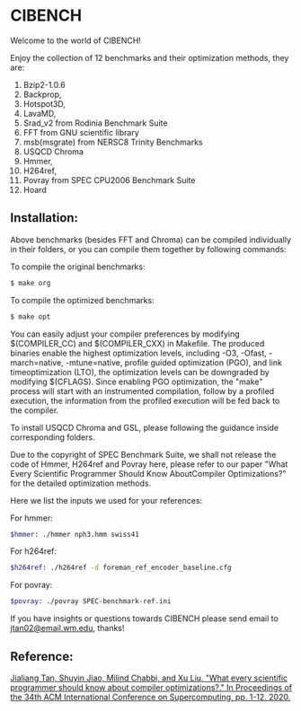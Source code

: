# CIBENCH

Welcome to the world of CIBENCH!

Enjoy the collection of 12 benchmarks and their optimization methods, they are:

1. Bzip2-1.0.6
2. Backprop, 
3. Hotspot3D,
4. LavaMD,
5. Srad_v2 from Rodinia Benchmark Suite
6. FFT from GNU scientific library
7. msb(msgrate) from NERSC8 Trinity Benchmarks
8. USQCD Chroma
9. Hmmer, 
10. H264ref,
11. Povray from SPEC CPU2006 Benchmark Suite
12. Hoard 

## Installation:

Above benchmarks (besides FFT and Chroma) can be compiled individually in their folders, or you can compile them together by following commands:

To compile the original benchmarks:
```sh
$ make org
```

To compile the optimized benchmarks:
```sh
$ make opt
```

You can easily adjust your compiler preferences by modifying $(COMPILER_CC) and $(COMPILER_CXX) in Makefile. The produced binaries enable the highest optimization levels, including -O3, -Ofast, -march=native, -mtune=native, profile guided optimization (PGO), and link timeoptimization (LTO), the optimization levels can be downgraded by modifying $(CFLAGS). Since enabling PGO optimization, the "make" process will start with an instrumented compilation, follow by a profiled execution, the information from the profiled execution will be fed back to the compiler.

To install USQCD Chroma and GSL, please following the guidance inside corresponding folders.

Due to the copyright of SPEC Benchmark Suite, we shall not release the code of Hmmer, H264ref and Povray here, please refer to our paper "What Every Scientific Programmer Should Know AboutCompiler Optimizations?" for the detailed optimization methods.

Here we list the inputs we used for your references:

For hmmer:
```sh
$hmmer: ./hmmer nph3.hmm swiss41
```
For h264ref:
```sh
$h264ref: ./h264ref -d foreman_ref_encoder_baseline.cfg
```
For povray:
```sh
$povray: ./povray SPEC-benchmark-ref.ini
```

If you have insights or questions towards CIBENCH please send email to jtan02@email.wm.edu, thanks!

## Reference:

[Jialiang Tan, Shuyin Jiao, Milind Chabbi, and Xu Liu. "What every scientific programmer should know about compiler optimizations?." In Proceedings of the 34th ACM International Conference on Supercomputing, pp. 1-12. 2020.](https://dl.acm.org/doi/abs/10.1145/3392717.3392754)
